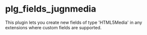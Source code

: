 # plg_fields_jugnmedia
This plugin lets you create new fields of type 'HTML5Media' in any extensions where custom fields are supported.
